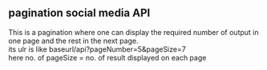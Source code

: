 ## pagination social media API
This is a pagination where one can display the required number of output in one page and the rest in the next page.    
its ulr is like   <link>baseurl/api?pageNumber=5&pageSize=7</link>    
here no. of pageSize = no. of result displayed on each page    
